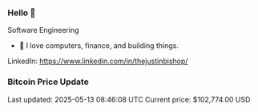 ### Hello 🤙  

Software Engineering

- 🔭 I love computers, finance, and building things.
  
LinkedIn: https://www.linkedin.com/in/thejustinbishop/  

































### Bitcoin Price Update
Last updated: 2025-05-13 08:46:08 UTC
Current price: $102,774.00 USD
